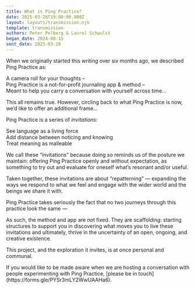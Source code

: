 ```yaml
---
title: What is Ping Practice?
date: 2025-03-28T19:00:00.000Z
layout: layouts/transmission.njk
template: transmission
authors: Peter Pelberg & Laurel Schwulst
began_date: 2024-08-15
sent_date: 2025-03-28
---
```

<p>When we originally started this writing over six months ago, we described Ping Practice as:</p>


<div class="ping medium">
  <div class="ping-content">A camera roll for your thoughts –</div>
</div>

<div class="ping medium">
  <div class="ping-content">Ping Practice is a not-for-profit journaling app & method –</div>
</div>

<div class="ping medium">
  <div class="ping-content">Meant to help you carry a conversation with yourself across time...</div>
</div>

<p>This all remains true. However, circling back to what Ping Practice is now, we’d like to offer an additional frame…</p>

<p>Ping Practice is a series of <i>invitations:</i></p>

<div class="ping medium">
  <div class="ping-content">See language as a living force</div>
</div>

<div class="ping medium">
  <div class="ping-content">Add distance between noticing and knowing</div>
</div>

<div class="ping medium">
  <div class="ping-content">Treat meaning as malleable</div>
</div>

<p>We call these “invitations” because doing so reminds us of the posture we maintain: offering Ping Practice openly and without expectation, as something to try out and evaluate for oneself what’s resonant and/or useful.</p>

<p>Taken together, these invitations are about “repatterning” — expanding the ways we respond to what we feel and engage with the wider world and the beings we share it with.</p>

<p>Ping Practice takes seriously the fact that no two journeys through this practice look the same —</p>

<p>As such, the method and app are not fixed. They are scaffolding: starting structures to support you in discovering what moves you to live these invitations and ultimately, thrive in the uncertainty of an open, ongoing, and creative existence.</p>

<p>This project, and the exploration it invites, is at once personal and communal.</p>

<p>If you would like to be made aware when we are hosting a conversation with people experimenting with Ping Practice, [please be in touch](https://forms.gle/PYSr3mLY2WwUAAHa6).</p>
